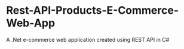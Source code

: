 # Rest-API-Products-E-Commerce-Web-App
A .Net e-commerce web application created using REST API in C# 
